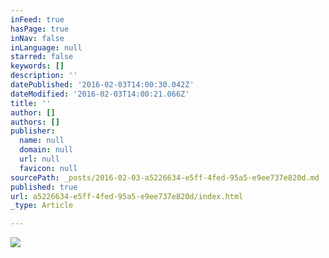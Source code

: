 ```yaml
---
inFeed: true
hasPage: true
inNav: false
inLanguage: null
starred: false
keywords: []
description: ''
datePublished: '2016-02-03T14:00:30.042Z'
dateModified: '2016-02-03T14:00:21.066Z'
title: ''
author: []
authors: []
publisher:
  name: null
  domain: null
  url: null
  favicon: null
sourcePath: _posts/2016-02-03-a5226634-e5ff-4fed-95a5-e9ee737e820d.md
published: true
url: a5226634-e5ff-4fed-95a5-e9ee737e820d/index.html
_type: Article

---
```

![](https://the-grid-user-content.s3-us-west-2.amazonaws.com/906e902e-3460-4042-976a-ac684e8b581c.jpg)